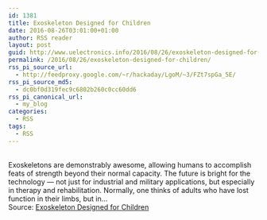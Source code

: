 ```yaml
---
id: 1381
title: Exoskeleton Designed for Children
date: 2016-08-26T03:01:00+01:00
author: RSS reader
layout: post
guid: http://www.uelectronics.info/2016/08/26/exoskeleton-designed-for-children/
permalink: /2016/08/26/exoskeleton-designed-for-children/
rss_pi_source_url:
  - http://feedproxy.google.com/~r/hackaday/LgoM/~3/FZt7spGa_5E/
rss_pi_source_md5:
  - dc0bf0d319fec9c6802b260c0cc60dd6
rss_pi_canonical_url:
  - my_blog
categories:
  - RSS
tags:
  - RSS
---
```

&#013;  
Exoskeletons are demonstrably awesome, allowing humans to accomplish feats of strength beyond their normal capacity. The future is bright for the technology — not just for industrial and military applications, but especially in therapy and rehabilitation. Normally, one thinks of adults who have lost function in their limbs, but in…&#013;  
Source: <a href="http://feedproxy.google.com/~r/hackaday/LgoM/~3/FZt7spGa_5E/" target="_blank">Exoskeleton Designed for Children</a>